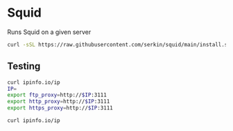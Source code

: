 # Squid

Runs Squid on a given server

```bash
curl -sSL https://raw.githubusercontent.com/serkin/squid/main/install.sh | -s "3111"
```

## Testing
```bash
curl ipinfo.io/ip
IP=
export ftp_proxy=http://$IP:3111
export http_proxy=http://$IP:3111
export https_proxy=http://$IP:3111

curl ipinfo.io/ip
``````